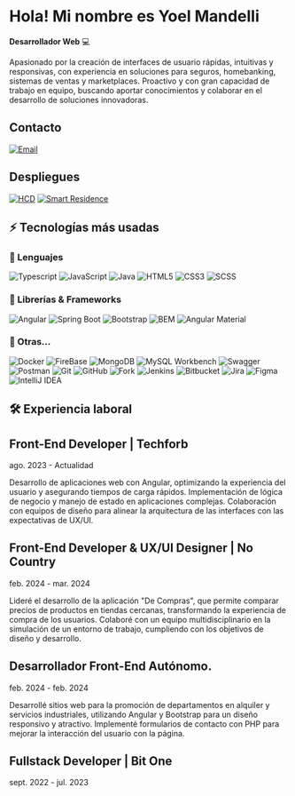 # Hola! Mi nombre es Yoel Mandelli

**Desarrollador Web** 💻 

<a href="https://igijon.netlify.app/" target="_blank"></a>
</p>

Apasionado por la creación de interfaces de usuario rápidas, intuitivas y responsivas, con experiencia en soluciones para seguros, homebanking, sistemas de ventas y marketplaces. Proactivo y con gran capacidad de trabajo en equipo, buscando aportar conocimientos y colaborar en el desarrollo de soluciones innovadoras.

## Contacto

[![Email](https://img.shields.io/badge/Email-D14836?style=for-the-badge&logo=gmail&logoColor=white)](mailto:yoelchinomandelli@gmail.com)



## Despliegues

[![HCD](https://img.shields.io/badge/HCD-04bebe?style=for-the-badge&logo=About.me&logoColor=white)](https://hcd.rojas.gob.ar/#/INICIO)
[![Smart Residence](https://img.shields.io/badge/Smart_Residence-0078D7?style=for-the-badge&logo=About.me&logoColor=white)](https://smartresidencearg.com/)

## ⚡ Tecnologías más usadas

### 🚀 Lenguajes

![Typescript](https://img.shields.io/badge/TypeScript-3178C6?style=for-the-badge&logo=typescript&logoColor=white)
![JavaScript](https://img.shields.io/badge/JavaScript-323330?style=for-the-badge&logo=javascript&logoColor=F7DF1E)
![Java](https://img.shields.io/badge/Java-007396?style=for-the-badge&logo=java&logoColor=white)
![HTML5](https://img.shields.io/badge/HTML5-E34F26?style=for-the-badge&logo=html5&logoColor=white)
![CSS3](https://img.shields.io/badge/CSS3-1572B6?style=for-the-badge&logo=css3&logoColor=white)
![SCSS](https://img.shields.io/badge/SCSS-CC6699?style=for-the-badge&logo=sass&logoColor=white)



### 🧩 Librerías & Frameworks 

![Angular](https://img.shields.io/badge/Angular-DD0031?style=for-the-badge&logo=angular&logoColor=white)
![Spring Boot](https://img.shields.io/badge/Spring%20Boot-6DB33F?style=for-the-badge&logo=spring-boot&logoColor=white)
![Bootstrap](https://img.shields.io/badge/Bootstrap-563D7C?style=for-the-badge&logo=bootstrap&logoColor=white)
![BEM](https://img.shields.io/badge/BEM-000000?style=for-the-badge&logo=bem&logoColor=white)
![Angular Material](https://img.shields.io/badge/Angular%20Material-009688?style=for-the-badge&logo=angular&logoColor=white)

### 📘 Otras...

![Docker](https://img.shields.io/badge/Docker-2CA5E0?style=for-the-badge&logo=docker&logoColor=white)
![FireBase](https://img.shields.io/badge/firebase-ffca28?style=for-the-badge&logo=firebase&logoColor=black)
![MongoDB](https://img.shields.io/badge/MongoDB-47A248?style=for-the-badge&logo=mongodb&logoColor=white)
![MySQL Workbench](https://img.shields.io/badge/MySQL%20Workbench-00758F?style=for-the-badge&logo=mysql&logoColor=white)
![Swagger](https://img.shields.io/badge/Swagger-85EA2D?style=for-the-badge&logo=swagger&logoColor=black)
![Postman](https://img.shields.io/badge/Postman-FF6C37?style=for-the-badge&logo=postman&logoColor=white)
![Git](https://img.shields.io/badge/Git-F05032?style=for-the-badge&logo=git&logoColor=white)
![GitHub](https://img.shields.io/badge/GitHub-181717?style=for-the-badge&logo=github&logoColor=white)
![Fork](https://img.shields.io/badge/Fork-2C3E50?style=for-the-badge&logo=fork&logoColor=white)
![Jenkins](https://img.shields.io/badge/Jenkins-D24939?style=for-the-badge&logo=jenkins&logoColor=white)
![Bitbucket](https://img.shields.io/badge/Bitbucket-0052CC?style=for-the-badge&logo=bitbucket&logoColor=white)
![Jira](https://img.shields.io/badge/Jira-0052CC?style=for-the-badge&logo=jira&logoColor=white)
![Figma](https://img.shields.io/badge/Figma-F24E1E?style=for-the-badge&logo=figma&logoColor=white)
![IntelliJ IDEA](https://img.shields.io/badge/IntelliJ%20IDEA-000000?style=for-the-badge&logo=intellij-idea&logoColor=white)


## 🛠️ Experiencia laboral

## Front-End Developer | Techforb
ago. 2023 - Actualidad

Desarrollo de aplicaciones web con Angular, optimizando la experiencia del usuario y asegurando tiempos de carga rápidos.
Implementación de lógica de negocio y manejo de estado en aplicaciones complejas.
Colaboración con equipos de diseño para alinear la arquitectura de las interfaces con las expectativas de UX/UI.


## Front-End Developer & UX/UI Designer | No Country
feb. 2024 - mar. 2024

Lideré el desarrollo de la aplicación "De Compras", que permite comparar precios de productos en tiendas cercanas, transformando la experiencia de compra de los usuarios.
Colaboré con un equipo multidisciplinario en la simulación de un entorno de trabajo, cumpliendo con los objetivos de diseño y desarrollo.

## Desarrollador Front-End Autónomo.
feb. 2024 - feb. 2024

Desarrollé sitios web para la promoción de departamentos en alquiler y servicios industriales, utilizando Angular y Bootstrap para un diseño responsivo y atractivo.
Implementé formularios de contacto con PHP para mejorar la interacción del usuario con la página.

## Fullstack Developer | Bit One
sept. 2022 - jul. 2023
